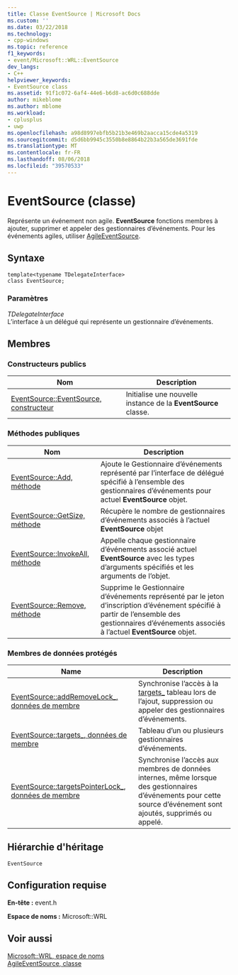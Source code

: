 ```yaml
---
title: Classe EventSource | Microsoft Docs
ms.custom: ''
ms.date: 03/22/2018
ms.technology:
- cpp-windows
ms.topic: reference
f1_keywords:
- event/Microsoft::WRL::EventSource
dev_langs:
- C++
helpviewer_keywords:
- EventSource class
ms.assetid: 91f1c072-6af4-44e6-b6d8-ac6d0c688dde
author: mikeblome
ms.author: mblome
ms.workload:
- cplusplus
- uwp
ms.openlocfilehash: a98d8997ebfb5b21b3e469b2aacca15cde4a5319
ms.sourcegitcommit: d5d6bb9945c3550b8e8864b22b3a565de3691fde
ms.translationtype: MT
ms.contentlocale: fr-FR
ms.lasthandoff: 08/06/2018
ms.locfileid: "39570533"
---
```

# <a name="eventsource-class"></a>EventSource (classe)
Représente un événement non agile. **EventSource** fonctions membres à ajouter, supprimer et appeler des gestionnaires d’événements. Pour les événements agiles, utiliser [AgileEventSource](agileeventsource-class.md). 
  
## <a name="syntax"></a>Syntaxe  
  
```  
template<typename TDelegateInterface>  
class EventSource;  
```  
  
### <a name="parameters"></a>Paramètres  
 *TDelegateInterface*  
 L’interface à un délégué qui représente un gestionnaire d’événements.  
  
## <a name="members"></a>Membres  
  
### <a name="public-constructors"></a>Constructeurs publics  
  
|Nom|Description|  
|----------|-----------------|  
|[EventSource::EventSource, constructeur](../windows/eventsource-eventsource-constructor.md)|Initialise une nouvelle instance de la **EventSource** classe.|  
  
### <a name="public-methods"></a>M&#233;thodes publiques  
  
|Nom|Description|  
|----------|-----------------|  
|[EventSource::Add, méthode](../windows/eventsource-add-method.md)|Ajoute le Gestionnaire d’événements représenté par l’interface de délégué spécifié à l’ensemble des gestionnaires d’événements pour actuel **EventSource** objet.|  
|[EventSource::GetSize, méthode](../windows/eventsource-getsize-method.md)|Récupère le nombre de gestionnaires d’événements associés à l’actuel **EventSource** objet|  
|[EventSource::InvokeAll, méthode](../windows/eventsource-invokeall-method.md)|Appelle chaque gestionnaire d’événements associé actuel **EventSource** avec les types d’arguments spécifiés et les arguments de l’objet.|  
|[EventSource::Remove, méthode](../windows/eventsource-remove-method.md)|Supprime le Gestionnaire d’événements représenté par le jeton d’inscription d’événement spécifié à partir de l’ensemble des gestionnaires d’événements associés à l’actuel **EventSource** objet.|  
  
### <a name="protected-data-members"></a>Membres de données protégés  
  
|Name|Description|  
|----------|-----------------|  
|[EventSource::addRemoveLock_, données de membre](../windows/eventsource-addremovelock-data-member.md)|Synchronise l’accès à la [targets_](../windows/eventsource-targets-data-member.md) tableau lors de l’ajout, suppression ou appeler des gestionnaires d’événements.|  
|[EventSource::targets_, données de membre](../windows/eventsource-targets-data-member.md)|Tableau d’un ou plusieurs gestionnaires d’événements.|  
|[EventSource::targetsPointerLock_, données de membre](../windows/eventsource-targetspointerlock-data-member.md)|Synchronise l’accès aux membres de données internes, même lorsque des gestionnaires d’événements pour cette source d’événement sont ajoutés, supprimés ou appelé.|  
  
## <a name="inheritance-hierarchy"></a>Hiérarchie d'héritage  
 `EventSource`  
  
## <a name="requirements"></a>Configuration requise  
 **En-tête :** event.h  
  
 **Espace de noms :** Microsoft::WRL  
  
## <a name="see-also"></a>Voir aussi  
 [Microsoft::WRL, espace de noms](../windows/microsoft-wrl-namespace.md)  
 [AgileEventSource, classe](agileeventsource-class.md)